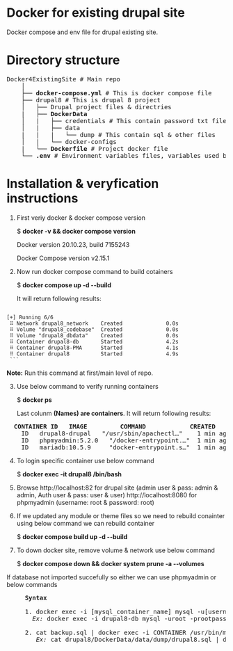 # Docker for existing drupal site
  Docker compose and env file for drupal existing site.

# Directory structure
<pre>
Docker4ExistingSite # Main repo
    │
    ├── <b>docker-compose.yml</b> # This is docker compose file
    ├── drupal8 # This is drupal 8 project
    │   ├── Drupal project files & directries
    |   ├── <b>DockerData</b>
    │   |   ├── credentials # This contain password txt file
    │   |   ├── data
    |   |   |   └── dump # This contain sql & other files
    │   |   └── docker-configs
    |   └── <b>Dockerfile</b> # Project docker file
    └── <b>.env</b> # Environment variables files, variables used by docker compose file
</pre>

# Installation & veryfication instructions
  1. First veriy docker & docker compose version
  
     $ **docker -v && docker compose version**
     
       Docker version 20.10.23, build 7155243
       
       Docker Compose version v2.15.1
   
  2. Now run docker compose command to build cotainers
  
     $ **docker compose up -d --build**
     
     It will return following results:
     
     ```
	[+] Running 6/6
	 ⠿ Network drupal8_network    Created              0.0s
	 ⠿ Volume "drupal8_codebase"  Created              0.0s
	 ⠿ Volume "drupal8_dbdata"    Created              0.0s
	 ⠿ Container drupal8-db       Started              4.2s
	 ⠿ Container drupal8-PMA      Started              4.1s
	 ⠿ Container drupal8          Started              4.9s
     ```
  
   **Note:** Run this command at first/main level of repo.
   

  3. Use below command to verify running containers
  
     $ **docker ps**
   
     Last colunm **(Names) are containers**. It will return following results: 

<pre>
  <b>CONTAINER ID   IMAGE         COMMAND            CREATED      STATUS                 PORTS                                    NAMES</b>
    ID   drupal8-drupal   "/usr/sbin/apachectl…"    1 min ago    Up 2 mins       0.0.0.0:82->80/tcp, :::82->80/tcp              <b>drupal8</b>
    ID   phpmyadmin:5.2.0   "/docker-entrypoint.…"  1 min ago    Up 2 mins       0.0.0.0:8080->80/tcp, :::8080->80/tcp          <b>drupal8-PMA</b>
    ID   mariadb:10.5.9     "docker-entrypoint.s…"  1 min ago    Up 2 mins(healthy)   0.0.0.0:3307->3306/tcp, :::3307->3306/tcp <b>drupal8-db</b>
</pre>

  4. To login specific container use below command
  
     $ **docker exec -it drupal8 /bin/bash**
    
  5. Browse http://localhost:82 for drupal site (admin user & pass: admin & admin, Auth user & pass: user & user)
     http://localhost:8080 for phpmyadmin (username: root & password: root)
     
  6. If we updated any module or theme files so we need to rebuild conainter using below command we can rebuild container
  
     $ **docker compose build up -d --build**
     
  7. To down docker site, remove volume & network use below command
  
     $ **docker compose down && docker system prune -a --volumes**

  If database not imported succefully so either we can use phpmyadmin or below commands
  <pre>
     <b>Syntax</b>
     
     1. docker exec -i [mysql_container_name] mysql -u[username] -p[password] [DB name] < [path/to/sql/file]
       <i>Ex:</i> docker exec -i drupal8-db mysql -uroot -prootpass drupal8 < drupal8/DockerData/data/dump/drupal8.sql

     2. cat backup.sql | docker exec -i CONTAINER /usr/bin/mysql -u root --password=root DATABASE
        <i>Ex:</i> cat drupal8/DockerData/data/dump/drupal8.sql | docker exec -i drupal8-db /usr/bin/mysql -u root --password=rootpass drupal8
  </pre>
